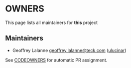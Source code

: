 # OWNERS

This page lists all maintainers for **this** project 


## Maintainers

* Geoffrey Lalanne <geoffrey.lalanne@teck.com> ([ulucinar](https://github.com/glalanne))

See [CODEOWNERS](./CODEOWNERS) for automatic PR assignment.
